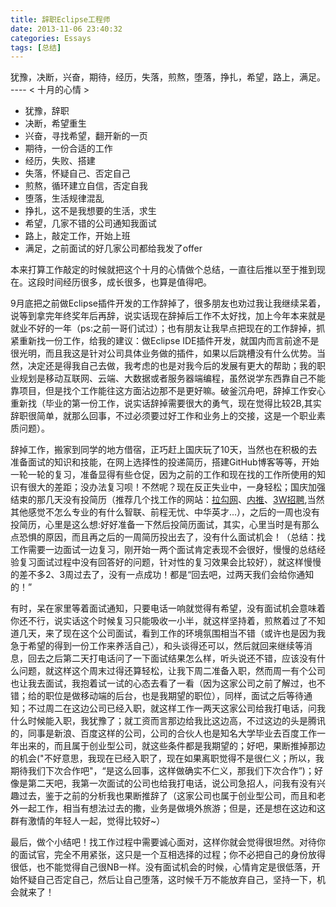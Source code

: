 ```yaml
---
title: 辞职Eclipse工程师
date: 2013-11-06 23:40:32
categories: Essays
tags: [总结]
---
```


犹豫，决断，兴奋，期待，经历，失落，煎熬，堕落，挣扎，希望，路上，满足。 ---- < 十月的心情 >

+ 犹豫，辞职
+ 决断，希望重生
+ 兴奋，寻找希望，翻开新的一页
+ 期待，一份合适的工作
+ 经历，失败、搭建
+ 失落，怀疑自己、否定自己
+ 煎熬，循环建立自信，否定自我
+ 堕落，生活规律混乱
+ 挣扎，这不是我想要的生活，求生
+ 希望，几家不错的公司通知我面试
+ 路上，敲定工作，开始上班
+ 满足，之前面试的好几家公司都给我发了offer

本来打算工作敲定的时候就把这个十月的心情做个总结，一直往后推以至于推到现在。这段时间经历很多，成长很多，也算是值得吧。

9月底把之前做Eclipse插件开发的工作辞掉了，很多朋友也劝过我让我继续呆着，说等到拿完年终奖年后再辞，说实话现在辞掉后工作不太好找，加上今年本来就是就业不好的一年（ps:之前一哥们试过）；也有朋友让我早点把现在的工作辞掉，抓紧重新找一份工作，给我的建议：做Eclipse IDE插件开发，就国内而言前途不是很光明，而且我这是针对公司具体业务做的插件，如果以后跳槽没有什么优势。当然，决定还是得我自己去做，我考虑的也是对我今后的发展有更大的帮助；我的职业规划是移动互联网、云端、大数据或者服务器端编程，虽然说学东西靠自己不能靠项目，但是找个工作能往这方面沾边那不是更好嘛。破釜沉舟吧，辞掉工作安心重新找（毕业的第一份工作，说实话辞掉需要很大的勇气，现在觉得比较2B,其实辞职很简单，就那么回事，不过必须要过好工作和业务上的交接，这是一个职业素质问题）。

辞掉工作，搬家到同学的地方借宿，正巧赶上国庆玩了10天，当然也在积极的去准备面试的知识和技能，在网上选择性的投递简历，搭建GitHub博客等等，开始一轮一轮的复习，准备显得有些仓促，因为之前的工作和现在找的工作所使用的知识有很大的差距；没办法复习呗！不然呢？现在反正失业中，一身轻松；国庆加强结束的那几天没有投简历（推荐几个找工作的网站：<a href="http://www.lagou.com/">拉勾网</a>、<a href="http://t.neitui.me/">内推</a>、<a href="http://www.3wzhaopin.com/">3W招聘</a>,当然其他感觉不怎么专业的有什么智联、前程无忧、中华英才...），之后的一周也没有投简历，心里是这么想:好好准备一下然后投简历面试，其实，心里当时是有那么点恐惧的原因，而且再之后的一周简历投出去了，没有什么面试机会！（总结：找工作需要一边面试一边复习，刚开始一两个面试肯定表现不会很好，慢慢的总结经验复习面试过程中没有回答好的问题，针对性的复习效果会比较好），就这样慢慢的差不多2、3周过去了，没有一点成功！都是“回去吧，过两天我们会给你通知的！”

有时，呆在家里等着面试通知，只要电话一响就觉得有希望，没有面试机会意味着你还不行，说实话这个时候复习只能吸收一小半，就这样坚持着，煎熬着过了不知道几天，来了现在这个公司面试，看到工作的环境氛围相当不错（或许也是因为我急于希望的得到一份工作来养活自己），和头谈得还可以，然后就回来继续等消息，回去之后第二天打电话问了一下面试结果怎么样，听头说还不错，应该没有什么问题，就这样这个周末过得还算轻松，让我下周二准备入职，然而周一有个公司也让我去面试，我抱着试一试的心态去看了一看（因为这家公司之前了解过，也不错；给的职位是做移动端的后台，也是我期望的职位），同样，面试之后等待通知；不过周二在这边公司已经入职，就这样工作一两天这家公司给我打电话，问我什么时候能入职，我犹豫了；就工资而言那边给我比这边高，不过这边的头是腾讯的，同事是新浪、百度这样的公司，公司的合伙人也是知名大学毕业去百度工作一年出来的，而且属于创业型公司，就这些条件都是我期望的；好吧，果断推掉那边的机会("不好意思，我现在已经入职了，现在如果离职觉得不是很仁义；所以，我期待我们下次合作吧"，“是这么回事，这样做确实不仁义，那我们下次合作”)；好像是第二天吧，我第一次面试的公司也给我打电话，说公司急招人，问我有没有兴趣过去，鉴于之前的分析我也果断推辞了（这家公司也属于创业型公司，而且和老外一起工作，相当有想法过去的撒，业务是做境外旅游；但是，还是想在这边和这群有激情的年轻人一起，觉得比较好~）

最后，做个小结吧！找工作过程中需要诚心面对，这样你就会觉得很坦然。对待你的面试官，完全不用紧张，这只是一个互相选择的过程；你不必把自己的身份放得很低，也不能觉得自己很NB一样。没有面试机会的时候，心情肯定是很低落，开始怀疑自己否定自己，然后让自己堕落，这时候千万不能放弃自己，坚持一下，机会就来了！
